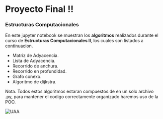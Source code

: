 # Proyecto Final !!
### Estructuras Computacionales

En este jupyter notebook se muestran los __algoritmos__ realizados durante el curso de __Estructuras Computacionales II__, los cuales son listados a continuacion.

* Matriz de Adyacencia.
* Lista de Adyacencia.
* Recorrido de anchura.
* Recorrido en profundidad.
* Grafo conexo.
* Algoritmo de dijkstra.

Nota. Todos estos algoritmos estaran compuestos de en un solo archivo .py, para mantener el codigo correctamente organizado haremos uso de la POO.

![UAA](https://www.liderempresarial.com/wp-content/uploads/2020/03/BOLETIN-387-2.jpg)
